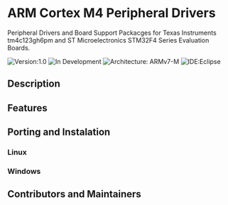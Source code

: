 
# ARM Cortex M4 Peripheral Drivers 

Peripheral Drivers and Board Support Packacges for Texas Instruments tm4c123gh6pm and ST Microelectronics STM32F4 Series Evaluation Boards.


![Version:1.0](https://img.shields.io/badge/Version-1.0-green.svg)
![In Development](https://img.shields.io/badge/Status-In%20Development-orange.svg)
![Architecture: ARMv7-M](https://img.shields.io/badge/Arch-ARMv7--M-blue)
![IDE:Eclipse](https://img.shields.io/badge/ide-eclipse-red)

## Description



## Features


## Porting and Instalation


### Linux


### Windows


## Contributors and Maintainers


